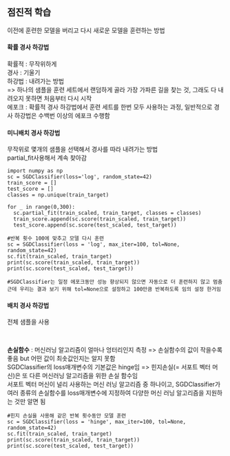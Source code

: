 ## 점진적 학습
이전에 훈련한 모델을 버리고 다시 새로운 모델을 훈련하는 방법
#### 확률 경사 하강법
확률적 : 무작위하게  
경사 : 기울기  
하강법 : 내려가는 방법  
=> 하나의 샘플을 훈련 세트에서 랜덤하게 골라 가장 가파른 길을 찾는 것, 그래도 다 내려오지 못하면 처음부터 다시 시작  
에포크 : 확률적 경사 하강법에서 훈련 세트를 한번 모두 사용하는 과정, 일반적으로 경사 하강법은 수백번 이상의 에포크 수행함

#### 미니배치 경사 하강법
무작위로 몇개의 샘플을 선택해서 경사를 따라 내려가는 방법  
partial_fit사용해서 계속 찾아감
```
import numpy as np
sc = SGDClassifier(loss='log', random_state=42)
train_score = []
test_score = []
classes = np.unique(train_target)

for _ in range(0,300):
  sc.partial_fit(train_scaled, train_target, classes = classes)
  train_score.append(sc.score(train_scaled, train_target))
  test_score.append(sc.score(test_scaled, test_target))

#반복 횟수 100에 맞추고 모델 다시 훈련
sc = SGDClassifier(loss = 'log', max_iter=100, tol=None, random_state=42)
sc.fit(train_scaled, train_target)
print(sc.score(train_scaled, train_target))
print(sc.score(test_scaled, test_target))

#SGDClassifier는 일정 에포크동안 성능 향상되지 않으면 자동으로 더 훈련하지 않고 멈춤 근데 우리는 결과 보기 위해 tol=None으로 설정하고 100만큼 반복하도록 임의 설정 한거임
```
#### 배치 경사 하강법
전체 샘플을 사용

<br />

**손실함수** : 머신러닝 알고리즘이 얼마나 엉터리인지 측정 => 손실함수의 값이 작을수록 좋음 but 어떤 값이 최솟값인지는 알지 못함  
SGDClassifier의 loss매개변수의 기본값은 hinge임
=> 힌지손실(= 서포트 벡터 머신)은 또 다른 머신러닝 알고리즘을 위한 손실 함수임  
서포트 벡터 머신이 널리 사용하는 머신 러닝 알고리즘 중 하나이고, SGDClassifier가 여러 종류의 손실함수를 loss매개변수에 지정하여 다양한 머신 러닝 알고리즘을 지원하는 것만 알면 됨  
```
#힌지 손실을 사용해 같은 반복 횟수동안 모델 훈련
sc = SGDClassifier(loss = 'hinge', max_iter=100, tol=None, random_state=42)
sc.fit(train_scaled, train_target)
print(sc.score(train_scaled, train_target))
print(sc.score(test_scaled, test_target))
```
